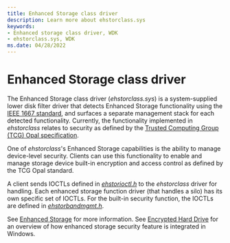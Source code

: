 ```yaml
---
title: Enhanced Storage class driver
description: Learn more about ehstorclass.sys
keywords:
- Enhanced storage class driver, WDK
- ehstorclass.sys, WDK
ms.date: 04/28/2022
---
```


# Enhanced Storage class driver

The Enhanced Storage class driver (*ehstorclass.sys*) is a system-supplied lower disk filter driver that detects Enhanced Storage functionality using the [IEEE 1667 standard](https://standards.ieee.org/ieee/1667/6801/), and surfaces a separate management stack for each detected functionality. Currently, the functionality implemented in *ehstorclass* relates to security as defined by the [Trusted Computing Group (TCG) Opal specification](https://trustedcomputinggroup.org/resource/storage-work-group-storage-security-subsystem-class-opal).

One of *ehstorclass*'s Enhanced Storage capabilities is the ability to manage device-level security. Clients can use this functionality to enable and manage storage device built-in encryption and access control as defined by the TCG Opal standard.

A client sends IOCTLs defined in [*ehstorioctl.h*](/windows-hardware/drivers/ddi/ehstorioctl) to the *ehstorclass* driver for handling. Each enhanced storage function driver (that handles a silo) has its own specific set of IOCTLs. For the built-in security function, the IOCTLs are defined in [*ehstorbandmgmt.h*](/windows-hardware/drivers/ddi/ehstorbandmgmt/).

See [Enhanced Storage](/previous-versions/windows/desktop/enstor/enhanced-storage-portal) for more information. See [Encrypted Hard Drive](/windows/security/information-protection/encrypted-hard-drive) for an overview of how enhanced storage security feature is integrated in Windows.

